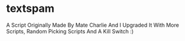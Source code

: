 # textspam
A Script Originally Made By Mate Charlie And I Upgraded It With More Scripts, Random Picking Scripts And A Kill Switch :)
